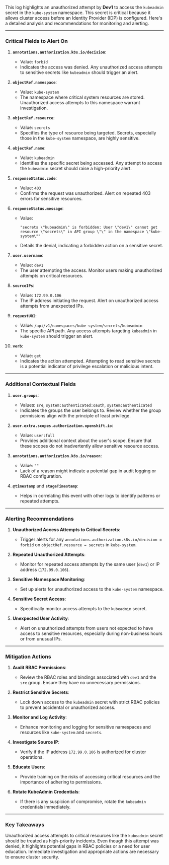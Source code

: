 This log highlights an unauthorized attempt by **Dev1** to access the `kubeadmin` secret in the `kube-system` namespace. This secret is critical because it allows cluster access before an Identity Provider (IDP) is configured. Here's a detailed analysis and recommendations for monitoring and alerting.

---

### **Critical Fields to Alert On**

1. **`annotations.authorization.k8s.io/decision`**:
   - Value: `forbid`
   - Indicates the access was denied. Any unauthorized access attempts to sensitive secrets like `kubeadmin` should trigger an alert.

2. **`objectRef.namespace`**:
   - Value: `kube-system`
   - The namespace where critical system resources are stored. Unauthorized access attempts to this namespace warrant investigation.

3. **`objectRef.resource`**:
   - Value: `secrets`
   - Specifies the type of resource being targeted. Secrets, especially those in the `kube-system` namespace, are highly sensitive.

4. **`objectRef.name`**:
   - Value: `kubeadmin`
   - Identifies the specific secret being accessed. Any attempt to access the `kubeadmin` secret should raise a high-priority alert.

5. **`responseStatus.code`**:
   - Value: `403`
   - Confirms the request was unauthorized. Alert on repeated 403 errors for sensitive resources.

6. **`responseStatus.message`**:
   - Value: 
     ```
     "secrets \"kubeadmin\" is forbidden: User \"dev1\" cannot get resource \"secrets\" in API group \"\" in the namespace \"kube-system\""
     ```
   - Details the denial, indicating a forbidden action on a sensitive secret.

7. **`user.username`**:
   - Value: `dev1`
   - The user attempting the access. Monitor users making unauthorized attempts on critical resources.

8. **`sourceIPs`**:
   - Value: `172.99.0.106`
   - The IP address initiating the request. Alert on unauthorized access attempts from unexpected IPs.

9. **`requestURI`**:
   - Value: `/api/v1/namespaces/kube-system/secrets/kubeadmin`
   - The specific API path. Any access attempts targeting `kubeadmin` in `kube-system` should trigger an alert.

10. **`verb`**:
    - Value: `get`
    - Indicates the action attempted. Attempting to read sensitive secrets is a potential indicator of privilege escalation or malicious intent.

---

### **Additional Contextual Fields**

1. **`user.groups`**:
   - Values: `sre`, `system:authenticated:oauth`, `system:authenticated`
   - Indicates the groups the user belongs to. Review whether the group permissions align with the principle of least privilege.

2. **`user.extra.scopes.authorization.openshift.io`**:
   - Value: `user:full`
   - Provides additional context about the user's scope. Ensure that these scopes do not inadvertently allow sensitive resource access.

3. **`annotations.authorization.k8s.io/reason`**:
   - Value: `""`
   - Lack of a reason might indicate a potential gap in audit logging or RBAC configuration.

4. **`@timestamp`** and **`stageTimestamp`**:
   - Helps in correlating this event with other logs to identify patterns or repeated attempts.

---

### **Alerting Recommendations**

1. **Unauthorized Access Attempts to Critical Secrets**:
   - Trigger alerts for any `annotations.authorization.k8s.io/decision = forbid` on `objectRef.resource = secrets` in `kube-system`.

2. **Repeated Unauthorized Attempts**:
   - Monitor for repeated access attempts by the same user (`dev1`) or IP address (`172.99.0.106`).

3. **Sensitive Namespace Monitoring**:
   - Set up alerts for unauthorized access to the `kube-system` namespace.

4. **Sensitive Secret Access**:
   - Specifically monitor access attempts to the `kubeadmin` secret.

5. **Unexpected User Activity**:
   - Alert on unauthorized attempts from users not expected to have access to sensitive resources, especially during non-business hours or from unusual IPs.

---

### **Mitigation Actions**

1. **Audit RBAC Permissions**:
   - Review the RBAC roles and bindings associated with `dev1` and the `sre` group. Ensure they have no unnecessary permissions.

2. **Restrict Sensitive Secrets**:
   - Lock down access to the `kubeadmin` secret with strict RBAC policies to prevent accidental or unauthorized access.

3. **Monitor and Log Activity**:
   - Enhance monitoring and logging for sensitive namespaces and resources like `kube-system` and `secrets`.

4. **Investigate Source IP**:
   - Verify if the IP address `172.99.0.106` is authorized for cluster operations.

5. **Educate Users**:
   - Provide training on the risks of accessing critical resources and the importance of adhering to permissions.

6. **Rotate KubeAdmin Credentials**:
   - If there is any suspicion of compromise, rotate the `kubeadmin` credentials immediately.

---

### **Key Takeaways**

Unauthorized access attempts to critical resources like the `kubeadmin` secret should be treated as high-priority incidents. Even though this attempt was denied, it highlights potential gaps in RBAC policies or a need for user education. Immediate investigation and appropriate actions are necessary to ensure cluster security.

